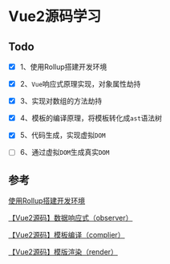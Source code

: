 # Vue2源码学习



## Todo

- [x] 1、使用Rollup搭建开发环境
- [x] 2、`Vue`响应式原理实现，对象属性劫持
- [x] 3、实现对数组的方法劫持
- [x] 4、模板的编译原理，将模板转化成`ast`语法树
- [x] 5、代码生成，实现虚拟`DOM`
- [ ] 6、通过虚拟`DOM`生成真实`DOM`



## 参考

[使用Rollup搭建开发环境](https://edwhpt.github.io/rollup-build/)

[【Vue2源码】数据响应式（observer）](https://edwhpt.github.io/vue2-source-01-observer/)

[【Vue2源码】模板编译（complier）](https://edwhpt.github.io/vue2-source-02-complier/)

[【Vue2源码】模版渲染（render）](https://edwhpt.github.io/vue2-source-03-render/)
